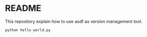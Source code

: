 # README

This repository explain how to use asdf as version management tool.

```bash
python hello_world.py

```

